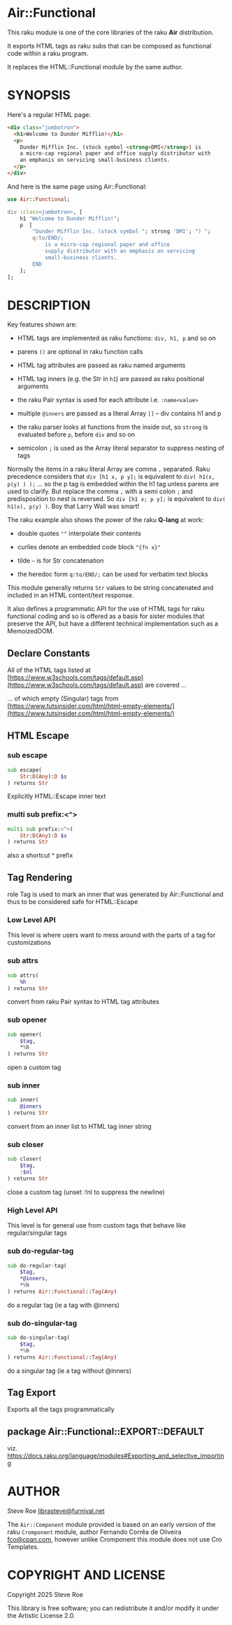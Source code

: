Air::Functional
===============

This raku module is one of the core libraries of the raku **Air** distribution.

It exports HTML tags as raku subs that can be composed as functional code within a raku program.

It replaces the HTML::Functional module by the same author.

SYNOPSIS
========

Here's a regular HTML page:

```html
<div class="jumbotron">
  <h1>Welcome to Dunder Mifflin!</h1>
  <p>
    Dunder Mifflin Inc. (stock symbol <strong>DMI</strong>) is
    a micro-cap regional paper and office supply distributor with
    an emphasis on servicing small-business clients.
  </p>
</div>
```

And here is the same page using Air::Functional:

```raku
use Air::Functional;

div :class<jumbotron>, [
    h1 "Welcome to Dunder Mifflin!";
    p  [
        "Dunder Mifflin Inc. (stock symbol "; strong 'DMI'; ") ";
        q:to/END/;
            is a micro-cap regional paper and office
            supply distributor with an emphasis on servicing
            small-business clients.
        END
    ];
];
```

DESCRIPTION
===========

Key features shown are:

  * HTML tags are implemented as raku functions: `div, h1, p` and so on

  * parens `()` are optional in raku function calls

  * HTML tag attributes are passed as raku named arguments

  * HTML tag inners (e.g. the Str in `h1`) are passed as raku positional arguments

  * the raku Pair syntax is used for each attribute i.e. `:name<value>`

  * multiple `@inners` are passed as a literal Array `[]` – div contains h1 and p

  * the raku parser looks at functions from the inside out, so `strong` is evaluated before `p`, before `div` and so on

  * semicolon `;` is used as the Array literal separator to suppress nesting of tags

Normally the items in a raku literal Array are comma `,` separated. Raku precedence considers that `div [h1 x, p y];` is equivalent to `div( h1(x, p(y) ) );` … so the p tag is embedded within the h1 tag unless parens are used to clarify. But replace the comma `,` with a semi colon `;` and predisposition to nest is reversed. So `div [h1 x; p y];` is equivalent to `div( h1(x), p(y) )`. Boy that Larry Wall was smart!

The raku example also shows the power of the raku **Q-lang** at work:

  * double quotes `""` interpolate their contents

  * curlies denote an embedded code block `"{fn x}"`

  * tilde `~` is for Str concatenation

  * the heredoc form `q:to/END/;` can be used for verbatim text blocks

This module generally returns `Str` values to be string concatenated and included in an HTML content/text response.

It also defines a programmatic API for the use of HTML tags for raku functional coding and so is offered as a basis for sister modules that preserve the API, but have a different technical implementation such as a MemoizedDOM.

Declare Constants
-----------------

All of the HTML tags listed at [https://www.w3schools.com/tags/default.asp](https://www.w3schools.com/tags/default.asp) are covered ...

... of which empty (Singular) tags from [https://www.tutsinsider.com/html/html-empty-elements/](https://www.tutsinsider.com/html/html-empty-elements/)

HTML Escape
-----------

### sub escape

```raku
sub escape(
    Str:D(Any):D $s
) returns Str
```

Explicitly HTML::Escape inner text

### multi sub prefix:<^>

```raku
multi sub prefix:<^>(
    Str:D(Any):D $s
) returns Str
```

also a shortcut ^ prefix

Tag Rendering
-------------



role Tag is used to mark an inner that was generated by Air::Functional and thus to be considered safe for HTML::Escape

### Low Level API

This level is where users want to mess around with the parts of a tag for customizations

### sub attrs

```raku
sub attrs(
    %h
) returns Str
```

convert from raku Pair syntax to HTML tag attributes

### sub opener

```raku
sub opener(
    $tag,
    *%h
) returns Str
```

open a custom tag

### sub inner

```raku
sub inner(
    @inners
) returns Str
```

convert from an inner list to HTML tag inner string

### sub closer

```raku
sub closer(
    $tag,
    :$nl
) returns Str
```

close a custom tag (unset :!nl to suppress the newline)

### High Level API

This level is for general use from custom tags that behave like regular/singular tags

### sub do-regular-tag

```raku
sub do-regular-tag(
    $tag,
    *@inners,
    *%h
) returns Air::Functional::Tag(Any)
```

do a regular tag (ie a tag with @inners)

### sub do-singular-tag

```raku
sub do-singular-tag(
    $tag,
    *%h
) returns Air::Functional::Tag(Any)
```

do a singular tag (ie a tag without @inners)

Tag Export
----------

Exports all the tags programmatically

package Air::Functional::EXPORT::DEFAULT
----------------------------------------

viz. https://docs.raku.org/language/modules#Exporting_and_selective_importing

AUTHOR
======

Steve Roe <librasteve@furnival.net>

The `Air::Component` module provided is based on an early version of the raku `Cromponent` module, author Fernando Corrêa de Oliveira <fco@cpan.com>, however unlike Cromponent this module does not use Cro Templates.

COPYRIGHT AND LICENSE
=====================

Copyright 2025 Steve Roe

This library is free software; you can redistribute it and/or modify it under the Artistic License 2.0.

